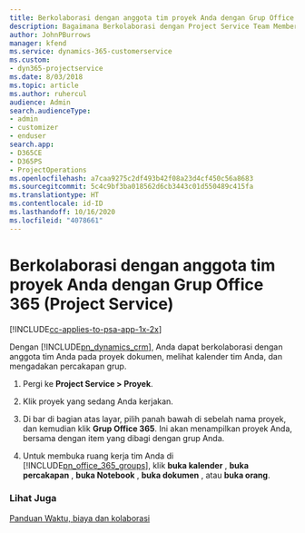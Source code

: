 ```yaml
---
title: Berkolaborasi dengan anggota tim proyek Anda dengan Grup Office 365
description: Bagaimana Berkolaborasi dengan Project Service Team Members melalui Grup Office 365
author: JohnPBurrows
manager: kfend
ms.service: dynamics-365-customerservice
ms.custom:
- dyn365-projectservice
ms.date: 8/03/2018
ms.topic: article
ms.author: ruhercul
audience: Admin
search.audienceType:
- admin
- customizer
- enduser
search.app:
- D365CE
- D365PS
- ProjectOperations
ms.openlocfilehash: a7caa9275c2df493b42f08a23d4cf450c56a8683
ms.sourcegitcommit: 5c4c9bf3ba018562d6cb3443c01d550489c415fa
ms.translationtype: HT
ms.contentlocale: id-ID
ms.lasthandoff: 10/16/2020
ms.locfileid: "4078661"
---
```

# <a name="collaborate-with-your-project-team-members-with-office-365-groups-project-service"></a>Berkolaborasi dengan anggota tim proyek Anda dengan Grup Office 365 (Project Service)

[!INCLUDE[cc-applies-to-psa-app-1x-2x](../includes/cc-applies-to-psa-app-1x-2x.md)]

Dengan [!INCLUDE[pn_dynamics_crm](../includes/pn-dynamics-crm.md)], Anda dapat berkolaborasi dengan anggota tim Anda pada proyek dokumen, melihat kalender tim Anda, dan mengadakan percakapan grup.  
  
1. Pergi ke **Project Service > Proyek**.  
  
2. Klik proyek yang sedang Anda kerjakan.  
  
3. Di bar di bagian atas layar, pilih panah bawah di sebelah nama proyek, dan kemudian klik **Grup Office 365**. Ini akan menampilkan proyek Anda, bersama dengan item yang dibagi dengan grup Anda.  
  
4. Untuk membuka ruang kerja tim Anda di [!INCLUDE[pn_office_365_groups](../includes/pn-office-365-groups.md)], klik **buka kalender** , **buka percakapan** , **buka Notebook** , **buka dokumen** , atau **buka orang**.  
  
### <a name="see-also"></a>Lihat Juga  
 [Panduan Waktu, biaya dan kolaborasi](../psa/time-expense-collaboration-guide.md)
